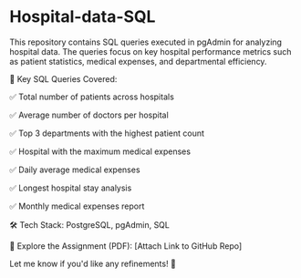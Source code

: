 # Hospital-data-SQL
This repository contains SQL queries executed in pgAdmin for analyzing hospital data. The queries focus on key hospital performance metrics such as patient statistics, medical expenses, and departmental efficiency.


📌 Key SQL Queries Covered:

✅ Total number of patients across hospitals

✅ Average number of doctors per hospital

✅ Top 3 departments with the highest patient count

✅ Hospital with the maximum medical expenses

✅ Daily average medical expenses

✅ Longest hospital stay analysis

✅ Monthly medical expenses report

🛠 Tech Stack: PostgreSQL, pgAdmin, SQL

📂 Explore the Assignment (PDF): [Attach Link to GitHub Repo]

Let me know if you'd like any refinements! 🚀







